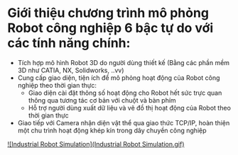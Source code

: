 # Giới thiệu chương trình mô phỏng Robot công nghiệp 6 bậc tự do với các tính năng chính:
- Tích hợp mô hình Robot 3D do người dùng thiết kế (Bằng các phần mềm 3D như CATIA, NX, Solidworks, ..vv)
- Cung cấp giao diện, tiện ích để mô phỏng hoạt động của Robot công nghiệp theo thời gian thực:
    + Giao diện cài đặt thông số hoạt động cho Robot hết sức trực quan thông qua tương tác cơ bản với chuột và bàn phím
    + Hỗ trợ người dùng xuất dữ liệu và vẽ đồ thị hoạt động của Robot theo thời gian thực
- Giao tiếp với Camera nhận diện vật thể qua giao thức TCP/IP, hoàn thiện một chu trình hoạt động khép kín trong dây chuyền công nghiệp

[![Industrial Robot Simulation](Industrial Robot Simulation.gif)](https://youtu.be/XsljXHS5S4A)


 

